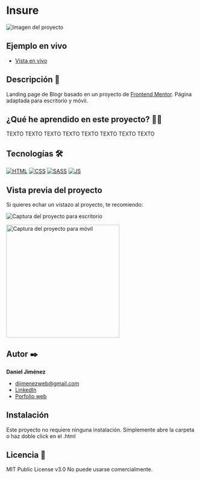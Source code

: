 # Insure

![Imagen del proyecto](https://github.com/djimenezweb/insure/blob/main/design/preview-desktop.jpg?raw=true)

## Ejemplo en vivo

- [Vista en vivo](https://djimenezweb.github.io/insure/dist)

## Descripción 📑

Landing page de Blogr basado en un proyecto de [Frontend Mentor](https://www.frontendmentor.io/challenges/insure-landing-page-uTU68JV8).
Página adaptada para escritorio y móvil.

## ¿Qué he aprendido en este proyecto? 🙇🏻

TEXTO TEXTO TEXTO TEXTO TEXTO TEXTO TEXTO TEXTO



## Tecnologías 🛠

<!-- Iconos sacados de: https://github.com/hendrasob/badges/blob/master/README.md y https://github.com/alexandresanlim/Badges4-README.md-Profile -->

[![HTML](https://img.shields.io/badge/HTML5-E34F26?style=for-the-badge&logo=html5&logoColor=white)](https://es.wikipedia.org/wiki/HTML5)
[![CSS](https://img.shields.io/badge/CSS3-1572B6?style=for-the-badge&logo=css3&logoColor=white)](https://es.wikipedia.org/wiki/CSS)
[![SASS](https://img.shields.io/badge/SASS-hotpink.svg?style=for-the-badge&logo=SASS&logoColor=white)](https://es.wikipedia.org/wiki/Sass)
[![JS](https://img.shields.io/badge/JavaScript-F7DF1E?style=for-the-badge&logo=javascript&logoColor=black)](https://es.wikipedia.org/wiki/JavaScript)

## Vista previa del proyecto

Si quieres echar un vistazo al proyecto, te recomiendo:

![Captura del proyecto para escritorio](https://github.com/djimenezweb/insure/blob/main/design/desktop-design.jpg?raw=true)

<img src="https://github.com/djimenezweb/insure/blob/main/design/mobile-design.jpg?raw=true" alt="Captura del proyecto para móvil" width="300px">

## Autor ✒️

**Daniel Jiménez**

- <a href="mailto:djimenezweb@gmail.com">djimenezweb@gmail.com</a>
- [LinkedIn](https://www.linkedin.com/in/djimenezweb)
- [Porfolio web](https://tu-dominio.com/)

## Instalación

Este proyecto no requiere ninguna instalación. Simplemente abre la carpeta o haz doble click en el .html

## Licencia 📄

MIT Public License v3.0
No puede usarse comercialmente.